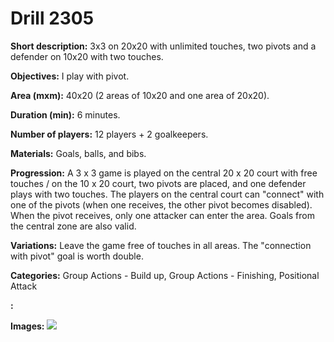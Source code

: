 # Drill 2305

**Short description:**
3x3 on 20x20 with unlimited touches, two pivots and a defender on 10x20 with two touches.

**Objectives:**
I play with pivot.

**Area (mxm):**
40x20 (2 areas of 10x20 and one area of 20x20).

**Duration (min):**
6 minutes.

**Number of players:**
12 players + 2 goalkeepers.

**Materials:**
Goals, balls, and bibs.

**Progression:**
A 3 x 3 game is played on the central 20 x 20 court with free touches / on the 10 x 20 court, two pivots are placed, and one defender plays with two touches. The players on the central court can "connect" with one of the pivots (when one receives, the other pivot becomes disabled). When the pivot receives, only one attacker can enter the area. Goals from the central zone are also valid.

**Variations:**
Leave the game free of touches in all areas. The "connection with pivot" goal is worth double.

**Categories:**
Group Actions - Build up, Group Actions - Finishing, Positional Attack

**:**


**Images:**
![](https://www.coachingfutsal.com/\images\ac270b93-420a-48f9-917b-e6bf651204cc_pablo-prieto-30.jpg)


